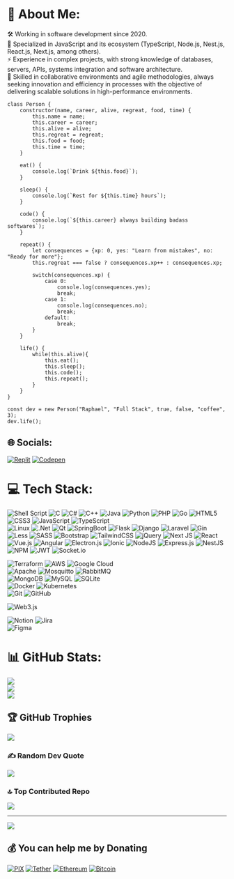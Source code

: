 # 💫 About Me:
🛠️ Working in software development since 2020.<br>🔬 Specialized in JavaScript and its ecosystem (TypeScript, Node.js, Nest.js, React.js, Next.js, among others).<br>⚡ Experience in complex projects, with strong knowledge of databases, servers, APIs, systems integration and software architecture.<br>🧳 Skilled in collaborative environments and agile methodologies, always seeking innovation and efficiency in processes with the objective of delivering scalable solutions in high-performance environments.
```JS
class Person {
    constructor(name, career, alive, regreat, food, time) {
        this.name = name;
        this.career = career;
        this.alive = alive;
        this.regreat = regreat;
        this.food = food;
        this.time = time;
    }

    eat() {
        console.log(`Drink ${this.food}`);
    }

    sleep() {
        console.log(`Rest for ${this.time} hours`);
    }

    code() {
        console.log(`${this.career} always building badass softwares`);
    }

    repeat() {
        let consequences = {xp: 0, yes: "Learn from mistakes", no: "Ready for more"};
        this.regreat === false ? consequences.xp++ : consequences.xp;

        switch(consequences.xp) {
            case 0:
                console.log(consequences.yes);
                break;
            case 1:
                console.log(consequences.no);
                break;
            default:
                break;
        }
    }

    life() {
        while(this.alive){
            this.eat();
            this.sleep();
            this.code();
            this.repeat();
        }
    }
}

const dev = new Person("Raphael", "Full Stack", true, false, "coffee", 3);
dev.life();
```

## 🌐 Socials:
[![Replit](https://img.shields.io/badge/replit-%23fa8d11.svg?logo=replit&logoColor=white)](https://replit.com/@raphaelkaique1)
[![Codepen](https://img.shields.io/badge/Codepen-%23111.svg?logo=codepen&logoColor=white)](https://codepen.io/raphaelkaique1)

# 💻 Tech Stack:

![Shell Script](https://img.shields.io/badge/shell_script-%23121011.svg?style=plastic&logo=gnu-bash&logoColor=white)
![C](https://img.shields.io/badge/C-%2300599C.svg?style=plastic&logo=c&logoColor=white)
![C#](https://img.shields.io/badge/C%23-%2300599C.svg?style=plastic&logo=sharp&logoColor=white)
![C++](https://img.shields.io/badge/C++-%2300599C.svg?style=plastic&logo=c%2B%2B&logoColor=white)
![Java](https://img.shields.io/badge/Java-%23ED8B00.svg?style=plastic&logo=openjdk&logoColor=white)
![Python](https://img.shields.io/badge/Python-3670A0?style=plastic&logo=python&logoColor=ffdd54)
![PHP](https://img.shields.io/badge/php-%23777BB4.svg?style=plastic&logo=php&logoColor=white)
![Go](https://img.shields.io/badge/Go-%2300ADD8.svg?style=plastic&logo=go&logoColor=white)
![HTML5](https://img.shields.io/badge/HTML-%23E34F26.svg?style=plastic&logo=html5&logoColor=white)
![CSS3](https://img.shields.io/badge/CSS-%231572B6.svg?style=plastic&logo=css3&logoColor=white)
![JavaScript](https://img.shields.io/badge/JavaScript-%23323330.svg?style=plastic&logo=javascript&logoColor=%23F7DF1E)
![TypeScript](https://img.shields.io/badge/TypeScript-%23007ACC.svg?style=plastic&logo=typescript&logoColor=white)
<br>![Linux](https://img.shields.io/badge/Linux-%23121011.svg?style=plastic&logo=linux&logoColor=white)
![.Net](https://img.shields.io/badge/.NET-5C2D91?style=plastic&logo=.net&logoColor=white)
![Qt](https://img.shields.io/badge/Qt-%23217346.svg?style=plastic&logo=Qt&logoColor=white)
![SpringBoot](https://img.shields.io/badge/SpringBoot-springboot.svg?style=plastic&logo=springboot&logoColor=white)
![Flask](https://img.shields.io/badge/Flask-%23000.svg?style=plastic&logo=flask&logoColor=white)
![Django](https://img.shields.io/badge/django-%23092E20.svg?style=plastic&logo=django&logoColor=white)
![Laravel](https://img.shields.io/badge/Laravel-%23FF2D20.svg?style=plastic&logo=laravel&logoColor=white)
![Gin](https://img.shields.io/badge/Gin-%2300add8.svg?style=plastic&logo=gin&logoColor=white&)
![Less](https://img.shields.io/badge/less-2B4C80?style=plastic&logo=less&logoColor=white)
![SASS](https://img.shields.io/badge/SASS-hotpink.svg?style=plastic&logo=SASS&logoColor=white)
![Bootstrap](https://img.shields.io/badge/Bootstrap-%238511FA.svg?style=plastic&logo=bootstrap&logoColor=white)
![TailwindCSS](https://img.shields.io/badge/tailwindcss-%2338B2AC.svg?style=plastic&logo=tailwind-css&logoColor=white)
![jQuery](https://img.shields.io/badge/jQuery-%230769AD.svg?style=plastic&logo=jquery&logoColor=white)
![Next JS](https://img.shields.io/badge/Next-black?style=plastic&logo=next.js&logoColor=white)
![React](https://img.shields.io/badge/React-%2320232a.svg?style=plastic&logo=react&logoColor=%2361DAFB)
![Vue.js](https://img.shields.io/badge/Vue.js-%2335495e.svg?style=plastic&logo=vuedotjs&logoColor=%234FC08D)
![Angular](https://img.shields.io/badge/Angular-angular.svg?style=plastic&logo=angular&logoColor=white&color=%23e23237)
![Electron.js](https://img.shields.io/badge/Electron-191970?style=plastic&logo=Electron&logoColor=white)
![Ionic](https://img.shields.io/badge/Ionic-%233880FF.svg?style=plastic&logo=Ionic&logoColor=white)
![NodeJS](https://img.shields.io/badge/Node-6DA55F?style=plastic&logo=node.js&logoColor=white)
![Express.js](https://img.shields.io/badge/express.js-%23404d59.svg?style=plastic&logo=express&logoColor=%2361DAFB)
![NestJS](https://img.shields.io/badge/Nest-%23E0234E.svg?style=plastic&logo=nestjs&logoColor=white)
![NPM](https://img.shields.io/badge/NPM-%23CB3837.svg?style=plastic&logo=npm&logoColor=white)
![JWT](https://img.shields.io/badge/JWT-black?style=plastic&logo=JSON%20web%20tokens)
![Socket.io](https://img.shields.io/badge/Socket.io-black?style=plastic&logo=socket.io&badgeColor=010101)

![Terraform](https://img.shields.io/badge/Terraform-%235835CC.svg?style=plastic&logo=terraform&logoColor=white)
![AWS](https://img.shields.io/badge/AWS-%23FF9900.svg?style=plastic&logo=amazonwebservices&logoColor=white)
![Google Cloud](https://img.shields.io/badge/GoogleCloud-%234285F4.svg?style=plastic&logo=google-cloud&logoColor=white)
<br>![Apache](https://img.shields.io/badge/Apache-%23D42029.svg?style=plastic&logo=apache&logoColor=white)
![Mosquitto](https://img.shields.io/badge/mosquitto-%233C5280.svg?style=plastic&logo=eclipsemosquitto&logoColor=white)
![RabbitMQ](https://img.shields.io/badge/rabbitmq-FF6600?style=plastic&logo=rabbitmq&logoColor=white)
<br>![MongoDB](https://img.shields.io/badge/MongoDB-%234ea94b.svg?style=plastic&logo=mongodb&logoColor=white)
![MySQL](https://img.shields.io/badge/MySQL-4479A1.svg?style=plastic&logo=mysql&logoColor=white)
![SQLite](https://img.shields.io/badge/SQLite-%2307405e.svg?style=plastic&logo=sqlite&logoColor=white)
<br>![Docker](https://img.shields.io/badge/Docker-%230db7ed.svg?style=plastic&logo=docker&logoColor=white)
![Kubernetes](https://img.shields.io/badge/Kubernetes-%23326ce5.svg?style=plastic&logo=kubernetes&logoColor=white)
<br>![Git](https://img.shields.io/badge/Git-%23F05033.svg?style=plastic&logo=git&logoColor=white)
![GitHub](https://img.shields.io/badge/GitHub-%23121011.svg?style=plastic&logo=github&logoColor=white)

![Web3.js](https://img.shields.io/badge/web3.js-F16822?style=plastic&logo=web3.js&logoColor=white)

![Notion](https://img.shields.io/badge/Notion-%23000000.svg?style=plastic&logo=notion&logoColor=white)
![Jira](https://img.shields.io/badge/Jira-%230A0FFF.svg?style=plastic&logo=jira&logoColor=white)
<br>![Figma](https://img.shields.io/badge/Figma-%23F24E1E.svg?style=plastic&logo=figma&logoColor=white)
# 📊 GitHub Stats:
![](https://github-readme-stats.vercel.app/api?username=raphaelkaique1&theme=tokyonight&hide_border=false&include_all_commits=true&count_private=true)<br/>
![](https://github-readme-streak-stats.herokuapp.com/?user=raphaelkaique1&theme=tokyonight&hide_border=false)<br/>
![](https://github-readme-stats.vercel.app/api/top-langs/?username=raphaelkaique1&theme=tokyonight&hide_border=false&include_all_commits=true&count_private=true&layout=compact)

## 🏆 GitHub Trophies
![](https://github-profile-trophy.vercel.app/?username=raphaelkaique1&theme=tokyonight&no-frame=false&no-bg=true&margin-w=4)

### ✍️ Random Dev Quote
![](https://quotes-github-readme.vercel.app/api?type=horizontal&theme=tokyonight)

### 🔝 Top Contributed Repo
![](https://github-contributor-stats.vercel.app/api?username=raphaelkaique1&limit=5&theme=tokyonight&combine_all_yearly_contributions=true)

---
[![](https://visitcount.itsvg.in/api?id=raphaelkaique1&icon=2&color=0)](https://visitcount.itsvg.in)

## 💰 You can help me by Donating
[![PIX](https://img.shields.io/badge/PIX-%2323d968.svg?&logo=pix&logoColor=white)](https://nubank.com.br/cobrar/j3p0m/6706a02c-1f43-4689-a177-3227dc884630)
[![Tether](https://img.shields.io/badge/USDT-%2323d968.svg?&logo=tether&logoColor=white)](https://github.com/user-attachments/assets/a1b94d92-58da-45fe-9d2e-20ceaec981ae)
[![Ethereum](https://img.shields.io/badge/ETH-%23111.svg?&logo=ethereum&logoColor=white)](https://github.com/user-attachments/assets/85129e20-8c7f-4e4b-9776-3df71bfb7eff)
[![₿itcoin](https://img.shields.io/badge/₿TC-%23fa8d11.svg?&logo=bitcoin&logoColor=white)](https://github.com/user-attachments/assets/020f7cb3-70b1-4192-b1d9-1c153c636911)

<!-- Proudly created with GPRM ( https://gprm.itsvg.in ) -->
